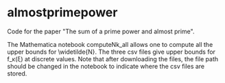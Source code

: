 # almostprimepower
Code for the paper "The sum of a prime power and almost prime".

The Mathematica notebook computeNk_all allows one to compute all the upper bounds for \widetilde{N}. The three csv files give upper bounds for f_κ(ξ) at discrete values. Note that after downloading the files, the file path should be changed in the notebook to indicate where the csv files are stored. 

